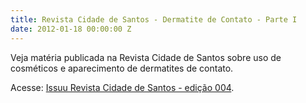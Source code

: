 ```yaml
---
title: Revista Cidade de Santos - Dermatite de Contato - Parte I
date: 2012-01-18 00:00:00 Z
---
```


Veja matéria publicada na Revista Cidade de Santos sobre uso de cosméticos e aparecimento de dermatites de contato.

Acesse: <a href="http://issuu.com/revistacidadedesantos/docs/edicao004">Issuu Revista Cidade de Santos - edição 004</a>.
